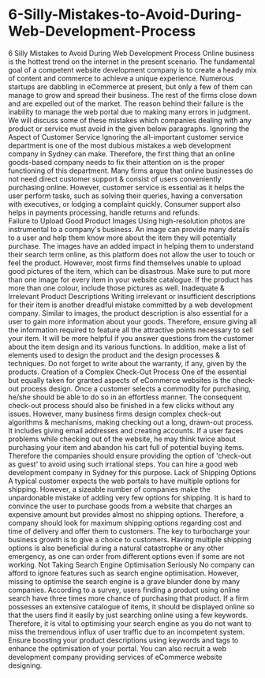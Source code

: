 # 6-Silly-Mistakes-to-Avoid-During-Web-Development-Process
6 Silly Mistakes to Avoid During Web Development Process
Online business is the hottest trend on the internet in the present scenario. The fundamental goal of a competent website development company is to create a heady mix of content and commerce to achieve a unique experience. Numerous startups are dabbling in eCommerce at present, but only a few of them can manage to grow and spread their business. The rest of the firms close down and are expelled out of the market. The reason behind their failure is the inability to manage the web portal due to making many errors in judgment. We will discuss some of these mistakes which companies dealing with any product or service must avoid in the given below paragraphs.
Ignoring the Aspect of Customer Service 
Ignoring the all-important customer service department is one of the most dubious mistakes a web development company in Sydney can make.  Therefore, the first thing that an online goods-based company needs to fix their attention on is the proper functioning of this department. Many firms argue that online businesses do not need direct customer support &  consist of users conveniently purchasing online. However, customer service is essential as it helps the user perform tasks, such as solving their queries, having a conversation with executives, or lodging a complaint quickly. Consumer support also helps in payments processing, handle returns and refunds.  
Failure to Upload Good Product Images
Using high-resolution photos are instrumental to a company's business. An image can provide many details to a user and help them know more about the item they will potentially purchase. The images have an added impact in helping them to understand their search term online, as this platform does not allow the user to touch or feel the product. However, most firms find themselves unable to upload good pictures of the item, which can be disastrous. Make sure to put more than one image for every item in your website catalogue. If the product has more than one colour, include those pictures as well.
Inadequate & Irrelevant Product Descriptions
Writing irrelevant or insufficient descriptions for their item is another dreadful mistake committed by a web development company. Similar to images, the product description is also essential for a user to gain more information about your goods. Therefore, ensure giving all the information required to feature all the attractive points necessary to sell your item. It will be more helpful if you answer questions from the customer about the item design and its various functions. In addition, make a list of elements used to design the product and the design processes & techniques. Do not forget to write about the warranty, if any, given by the products.
Creation of a Complex Check-Out Process
One of the essential but equally taken for granted aspects of eCommerce websites is the check-out process design. Once a customer selects a commodity for purchasing, he/she should be able to do so in an effortless manner. The consequent check-out process should also be finished in a few clicks without any issues. However, many business firms design complex check-out algorithms & mechanisms, making checking out a long, drawn-out process. It includes giving email addresses and creating accounts. If a user faces problems while checking out of the website, he may think twice about purchasing your item and abandon his cart full of potential buying items. Therefore the companies should ensure providing the option of 'check-out as guest' to avoid using such irrational steps. You can hire a good web development company in Sydney for this purpose.
Lack of Shipping Options
A typical customer expects the web portals to have multiple options for shipping. However, a sizeable number of companies make the unpardonable mistake of adding very few options for shipping. It is hard to convince the user to purchase goods from a website that charges an expensive amount but provides almost no shipping options. Therefore, a company should look for maximum shipping options regarding cost and time of delivery and offer them to customers. The key to turbocharge your business growth is to give a choice to customers. Having multiple shipping options is also beneficial during a natural catastrophe or any other emergency, as one can order from different options even if some are not working.
Not Taking Search Engine Optimisation Seriously
No company can afford to ignore features such as search engine optimisation. However, missing to optimise the search engine is a grave blunder done by many companies. According to a survey, users finding a product using online search have three times more chance of purchasing that product. If a firm possesses an extensive catalogue of items, it should be displayed online so that the users find it easily by just searching online using a few keywords. Therefore, it is vital to optimising your search engine as you do not want to miss the tremendous influx of user traffic due to an incompetent system. Ensure boosting your product descriptions using keywords and tags to enhance the optimisation of your portal. You can also recruit a web development company providing services of eCommerce website designing.
